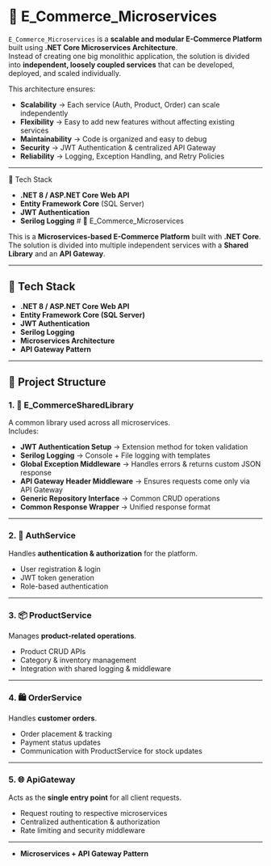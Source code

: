 # 🛒 E_Commerce_Microservices

`E_Commerce_Microservices` is a **scalable and modular E-Commerce Platform** built using **.NET Core Microservices Architecture**.  
Instead of creating one big monolithic application, the solution is divided into **independent, loosely coupled services** that can be developed, deployed, and scaled individually.  

This architecture ensures:  
- **Scalability** → Each service (Auth, Product, Order) can scale independently  
- **Flexibility** → Easy to add new features without affecting existing services  
- **Maintainability** → Code is organized and easy to debug  
- **Security** → JWT Authentication & centralized API Gateway  
- **Reliability** → Logging, Exception Handling, and Retry Policies  

---



 🚀 Tech Stack
- **.NET 8 / ASP.NET Core Web API**
- **Entity Framework Core** (SQL Server)  
- **JWT Authentication**  
- **Serilog Logging**  # 🛒 E_Commerce_Microservices

This is a **Microservices-based E-Commerce Platform** built with **.NET Core**.  
The solution is divided into multiple independent services with a **Shared Library** and an **API Gateway**.

---

## 🚀 Tech Stack
- **.NET 8 / ASP.NET Core Web API**
- **Entity Framework Core (SQL Server)**
- **JWT Authentication**
- **Serilog Logging**
- **Microservices Architecture**
- **API Gateway Pattern**

---

## 📂 Project Structure

### 1. 🧩 **E_CommerceSharedLibrary**
A common library used across all microservices.  
Includes:
- **JWT Authentication Setup** → Extension method for token validation  
- **Serilog Logging** → Console + File logging with templates  
- **Global Exception Middleware** → Handles errors & returns custom JSON response  
- **API Gateway Header Middleware** → Ensures requests come only via API Gateway  
- **Generic Repository Interface** → Common CRUD operations  
- **Common Response Wrapper** → Unified response format  

---

### 2. 🔐 **AuthService**
Handles **authentication & authorization** for the platform.  
- User registration & login  
- JWT token generation  
- Role-based authentication  

---

### 3. 📦 **ProductService**
Manages **product-related operations**.  
- Product CRUD APIs  
- Category & inventory management  
- Integration with shared logging & middleware  

---

### 4. 🛍️ **OrderService**
Handles **customer orders**.  
- Order placement & tracking  
- Payment status updates  
- Communication with ProductService for stock updates  

---

### 5. 🌐 **ApiGateway**
Acts as the **single entry point** for all client requests.  
- Request routing to respective microservices  
- Centralized authentication & authorization  
- Rate limiting and security middleware  

---
- **Microservices + API Gateway Pattern**
